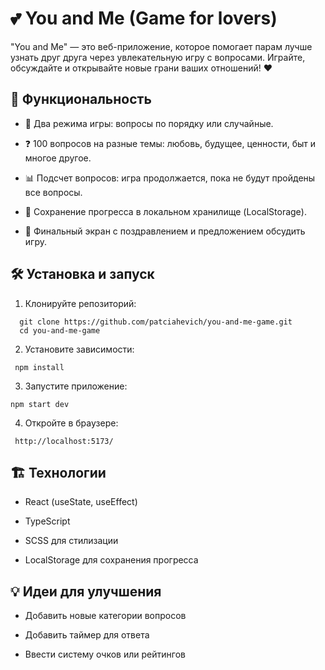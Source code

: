# 💕 You and Me (Game for lovers)

"You and Me" — это веб-приложение, которое помогает парам лучше узнать друг друга через увлекательную игру с вопросами. Играйте, обсуждайте и открывайте новые грани ваших отношений! ❤️

## 🚀 Функциональность

- 🎲 Два режима игры: вопросы по порядку или случайные.

- ❓ 100 вопросов на разные темы: любовь, будущее, ценности, быт и многое другое.

- 📊 Подсчет вопросов: игра продолжается, пока не будут пройдены все вопросы.

- 💾 Сохранение прогресса в локальном хранилище (LocalStorage).

- 🎉 Финальный экран с поздравлением и предложением обсудить игру.

## 🛠️ Установка и запуск

1. Клонируйте репозиторий:

```
  git clone https://github.com/patciahevich/you-and-me-game.git
  cd you-and-me-game

```

2. Установите зависимости:

` npm install`

3. Запустите приложение:

`npm start dev`

4. Откройте в браузере:

` http://localhost:5173/`

## 🏗️ Технологии

- React (useState, useEffect)

- TypeScript

- SCSS для стилизации

- LocalStorage для сохранения прогресса

## 💡 Идеи для улучшения

- Добавить новые категории вопросов

- Добавить таймер для ответа

- Ввести систему очков или рейтингов
